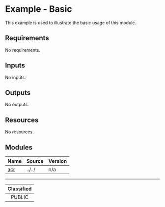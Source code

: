 # Example - Basic

This example is used to illustrate the basic usage of this module.

<!-- BEGIN_TF_DOCS -->
## Requirements

No requirements.

## Inputs

No inputs.

## Outputs

No outputs.

## Resources

No resources.

## Modules

| Name | Source | Version |
|------|--------|---------|
| <a name="module_acr"></a> [acr](#module\_acr) | ../../ | n/a |
<!-- END_TF_DOCS -->
_______________
| Classified  |
| :---------: |
|   PUBLIC    |